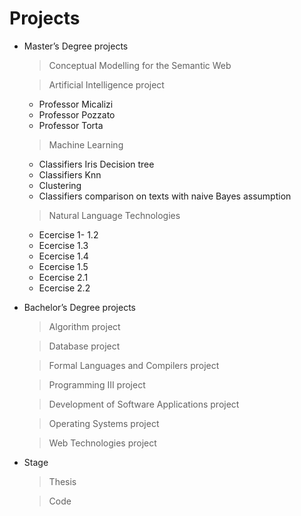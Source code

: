 # Projects



* Master’s Degree projects
  > Conceptual Modelling for the Semantic Web
  
  > Artificial Intelligence project
    * Professor Micalizi
    * Professor Pozzato
    * Professor Torta
   
  > Machine Learning
    * Classifiers Iris Decision tree
    * Classifiers Knn
    * Clustering
    * Classifiers comparison on texts with naive Bayes assumption
  
  >Natural Language Technologies
    * Ecercise 1- 1.2
    * Ecercise 1.3
    * Ecercise 1.4
    * Ecercise 1.5
    * Ecercise 2.1
    * Ecercise 2.2
    

* Bachelor’s Degree projects
  > Algorithm project
  
  > Database project
  
  > Formal Languages and Compilers project
  
  > Programming III project
  
  > Development of Software Applications project
  
  > Operating Systems project
  
  > Web Technologies project

* Stage
  > Thesis
  
  > Code
